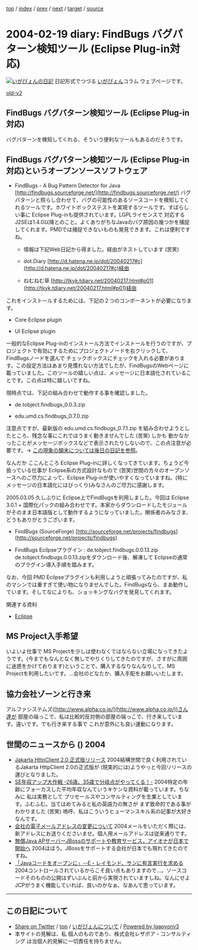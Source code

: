 [top](../index.html) 
 / [index](index.html) 
 / [prev](ig040218.html) 
 / [next](ig040220.html) 
 / [target](http://www.igapyon.jp/igapyon/diary/2004/ig040219.html) 
 / [source](https://github.com/igapyon/diary/blob/master/2004/ig040219.src.md) 

2004-02-19 diary: FindBugs バグパターン検知ツール (Eclipse Plug-in対応)
=====================================================================================================
[![いがぴょんの日記](http://www.igapyon.jp/igapyon/diary/images/iga200306s.jpg "いがぴょん")](http://www.igapyon.jp/igapyon/diary/memo/memoigapyon.html) 日記形式でつづる [いがぴょん](http://www.igapyon.jp/igapyon/diary/memo/memoigapyon.html)コラム ウェブページです。

[old-v2](ig040219-orig.html)

## FindBugs バグパターン検知ツール (Eclipse Plug-in対応)

バグパターンを検知してくれる、そういう便利なツールもあるのだそうです。


## FindBugs バグパターン検知ツール (Eclipse Plug-in対応)というオープンソースソフトウェア

* FindBugs - A Bug Pattern Detector for Java
  [http://findbugs.sourceforge.net/](http://findbugs.sourceforge.net/)
  バグパターンと照らし合わせて、バグの可能性のあるソースコードを検知してくれるツールです。ホワイトボックステストを実現するツールです。すばらしい事に Eclipse Plug-inも提供されています。LGPLライセンスで 対応するJ2SEは1.4.0以降とのこと。よくありがちなJavaのバグ原因の幾つかを捕捉してくれます。PMDでは捕捉できないものも発見できます。これは便利ですね。
  
  * 情報は下記Web日記から得ました。経由がネストしています (苦笑)
    
  * dot.Diary
    [http://d.hatena.ne.jp/dot/20040217#c](http://d.hatena.ne.jp/dot/20040217#c)経由
    
  * ねむねむ草
    [http://tkyk.tdiary.net/20040217.html#p01](http://tkyk.tdiary.net/20040217.html#p01)経由
  

これをインストールするためには、下記の２つのコンポーネントが必要になります。

* Core Eclipse plugin
  
* UI Eclipse plugin 

一般的なEclipse Plug-inのインストール方法でインストールを行うのですが、プロジェクトで有効にするためにプロジェクトノードを右クリックして、FindBugsノードを選んで チェックボックスにチェックを入れる必要があります。この設定方法はあまり見慣れない方法でしたが、FindBugsのWebページに載っていました。このツールの嬉しい点は、メッセージに日本語化されていることです。この点は特に嬉しいですね。

現時点では、下記の組み合わせで動作する事を確認しました。

* de.tobject.findbugs_0.0.3.zip
  
* edu.umd.cs.findbugs_0.7.0.zip

注意点ですが、最新版の edu.umd.cs.findbugs_0.7.1.zip を組み合わせようとしたところ、残念な事にこれではうまく動きませんでした (苦笑) しかも 動かなかったことがメッセージボックスなどで表示されたりしないので、この点注意が必要です。→ [この現象の顛末については後日の日記を参照](ig040406.html)。

なんだか ここんところ Eclipse Plug-inに詳しくなってきています。ちょうど今扱っている仕事が
Eclipse系の方式設計なもので (苦笑)世間の方々のオープンソースへのご尽力によって、Eclipse Plug-inが使いやすくなっていますね。(特にメッセージの日本語化にはびっくり)みなさんのご尽力に感謝します。

2005.03.05 久しぶりに Eclipse上でFindBugsを利用しました。今回は Eclipse 3.0.1 + 国際化パックの組み合わせです。本家からダウンロードしたモジュールがそのまま日本語版として動作するようになっていました。関係者のみなさま、どうもありがとうございます。

* FindBugs (SourceForge)
  [http://sourceforge.net/projects/findbugs](http://sourceforge.net/projects/findbugs)
  
* FindBugs Ecilpseプラグイン : de.tobject.findbugs.0.0.13.zip
  de.tobject.findbugs.0.0.13.zipをダウンロード後、解凍して Eclipseの通常のプラグイン導入手順を踏みます。

なお、今回 PMD Ecilpseプラグインも利用しようと頑張ってみたのですが、私のマシンでは重すぎて使い物になりませんでした。FindBugsなら、まあ動作しています。そしてなによりも、ショッキングなバグを発見してくれます。

関連する資料

* [Eclipse](http://www.igapyon.jp/igapyon/diary/keyword/eclipse.html)

## MS Project入手希望

いよいよ仕事で MS Projectを少しは使わなくてはならない立場になってきたようです。(今までもなんとなく無しでやりくりしてきたのですが、さすがに周囲に迷惑をかけております)ということで、購入するなりなんなりして、MS Projectを利用したいです。…会社のどなたか、購入手配をお願いいたします。

## 協力会社ゾーンと行き来

アルファシステムズ([http://www.alpha.co.jp/](http://www.alpha.co.jp/))さん達が 部屋の端っこで、私は比較的反対側の部屋の端っこで、行き来しています。遠いです。でも行き来する事で これが意外にも良い運動になります。

## 世間のニュースから () 2004

* [Jakarta HttpClient 2.0 正式版リリース](http://jakarta.apache.org/commons/httpclient/)  2004結構世間で良く利用されているJakarta HttpClient 2.0の正式版が (現実的には)ようやっと今回リリースの運びとなりました。
* [SE年収アップ大作戦 -26歳、35歳で分岐点がやってくる！-](http://jibun.atmarkit.co.jp/lcareer01/special/nensyu-up/nensyu01.html)  2004特定の年齢にフォーカスした平均年収なんていうキケンな資料が載っています。ちなみに 私は実務として プリセールスやコンサルティングを生業としています。ふむふむ。当てはめてみると私の英語力の無さが まず致命的である事がわかりました (苦笑) 嗚呼、私はこういうヒューマンスキル系の記事が大好きなんです。
* [会社の電子メールアドレスの変更について](http://www.nttd-bb.com/corporate/news/2004-0216.html)  2004メールをいただく際には、新アドレスにお送りくださいませ。個人用メールアドレスは従来通りです。
* [無償Java APサーバーJBossのサポートや教育サービス，アイオナが日本で開始へ](http://itpro.nikkeibp.co.jp/free/ITPro/NEWS/20040217/139953/)  2004ほほう。JBossをサポートする会社が日本でも現れてきたのですね。
* [「Javaコードをオープンに」--E・レイモンド、サンに有言実行を求める](http://japan.cnet.com/news/ent/story/0,2000047623,20064324,00.htm)  2004コントロールされているからこそ良い点もありますので…。ソースコードそのものの公開はずいぶんと前から実現されていますしね。なんにせよJCPがうまく機能していれば、良いのかなぁ、なあんて思っています。


----------------------------------------------------------------------------------------------------

## この日記について

* [Share on Twitter](https://twitter.com/intent/tweet?hashtags=igapyon%2Cdiary%2C%E3%81%84%E3%81%8C%E3%81%B4%E3%82%87%E3%82%93&text=FindBugs+%E3%83%90%E3%82%B0%E3%83%91%E3%82%BF%E3%83%BC%E3%83%B3%E6%A4%9C%E7%9F%A5%E3%83%84%E3%83%BC%E3%83%AB+%28Eclipse+Plug-in%E5%AF%BE%E5%BF%9C%29&url=http%3A%2F%2Fwww.igapyon.jp%2Figapyon%2Fdiary%2F2004%2Fig040219.html) / [top](../index.html) / [いがぴょんについて](http://www.igapyon.jp/igapyon/diary/memo/memoigapyon.html) / [Powered by Igapyonv3](https://github.com/igapyon/igapyonv3)
* 本サイトの見解は、私 個人のものであり、株式会社レザボア・コンサルティング は当個人的見解に一切責任を持ちません。 
